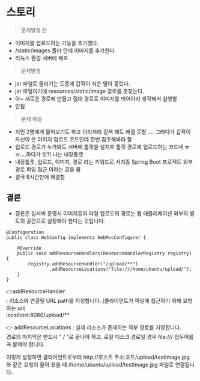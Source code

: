# 스토리
> 문제발생 전
- 이미지를 업로드하는 기능을 추가했다.  
- /static/images 폴더 안에 이미지를 추가한다.  
- 리눅스 환경 서버에 배포  
> 문제발생  
- jar 파일로 올리기는 도중에 갑작이 식은 땀이 흘렀다.
- jar 파일이기에 resources/static/image 경로를 못찾는다.
- 아~ 새로운 경로에 만들고 절대 경로로 이미지를 띄어야지 생각해서 실행함
- 안됨
> 문제 해결
- 지인 2명에게 물어보기도 하고 이리저리 검색 해도 해결 못함 .... 그러다가 갑작이 자신이 쓴 이미지 업로드 코드인데 한번 참조해봐라 함
- 업로드 경로가 누가봐도 서버에 톰캣을 설치후 톰캣 경로에 업로드하는 코드네 ㅠㅠ....하다가 앗?! 나는 내장톰캣
- 내장톰캣, 업로드, 이미지, 경로 라는 키워드로 서치중 Spring Boot 프로젝트 외부 경로 파일 접근 이라는 글을 봄
- 결국 6시간만에 해결함

## 결론
- 결론은 실서버 운영시 이미지등의 파일 업로드의 경로는 웹 애플리케이션 외부의 별도의 공간으로 설정해야 한다는 것입니다.
```
@Configuration
public class WebConfig implements WebMvcConfigurer {

    @Override
    public void addResourceHandlers(ResourceHandlerRegistry registry) {
        registry.addResourceHandler("/upload/**")
                .addResourceLocations("file:///home/ubuntu/upload/");
    }
}
```

👉addResourceHandler   
 : 리소스와 연결될 URL path를 지정합니다. (클라이언트가 파일에 접근하기 위해 요청하는 url)  
localhost:8080/upload/** 

👉 addResourceLocations
   : 실제 리소스가 존재하는 외부 경로를 지정합니다.  
경로의 마지막은 반드시 " / "로 끝나야 하고, 로컬 디스크 경로일 경우 file:/// 접두어를 꼭 붙여야 합니다.  
 

이렇게 설정하면 클라이언트로부터 http://호스트 주소:포트/upload/testImage.jpg 와 같은 요청이 들어 왔을 때 /home/ubuntu/upload/testImage.jpg 파일로 연결됩니다.

 
